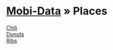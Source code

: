 [Mobi-Data]( ../index.html) &raquo; Places 
============================================

[Chili]( chili/index.html )  
[Donuts]( donuts/index.html )  
[Ribs]( ribs/index.html )  

